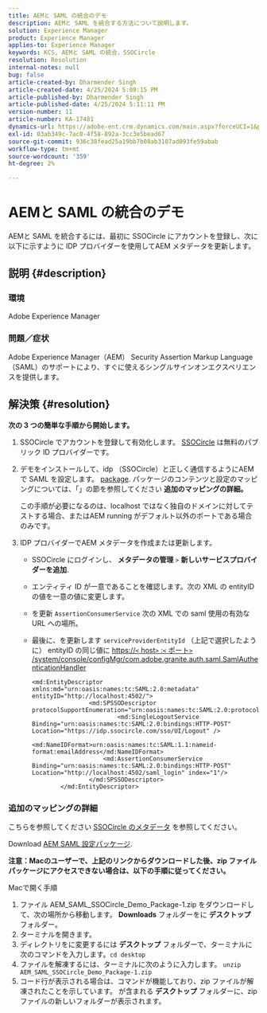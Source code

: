 ```yaml
---
title: AEMと SAML の統合のデモ
description: AEMと SAML を統合する方法について説明します。
solution: Experience Manager
product: Experience Manager
applies-to: Experience Manager
keywords: KCS, AEMと SAML の統合，SSOCircle
resolution: Resolution
internal-notes: null
bug: false
article-created-by: Dharmender Singh
article-created-date: 4/25/2024 5:09:15 PM
article-published-by: Dharmender Singh
article-published-date: 4/25/2024 5:11:11 PM
version-number: 11
article-number: KA-17481
dynamics-url: https://adobe-ent.crm.dynamics.com/main.aspx?forceUCI=1&pagetype=entityrecord&etn=knowledgearticle&id=63883085-2603-ef11-a1fe-6045bd03c412
exl-id: 03ab349c-7ac0-4f58-892a-3cc3e5bead67
source-git-commit: 936c38fead25a19bb7b08ab3107ad093fe59abab
workflow-type: tm+mt
source-wordcount: '359'
ht-degree: 2%

---
```


# AEMと SAML の統合のデモ


AEMと SAML を統合するには、最初に SSOCircle にアカウントを登録し、次に以下に示すように IDP プロバイダーを使用してAEM メタデータを更新します。

## 説明 {#description}


### <b>環境</b>

Adobe Experience Manager

### <b>問題／症状</b>

Adobe Experience Manager（AEM） Security Assertion Markup Language （SAML）のサポートにより、すぐに使えるシングルサインオンエクスペリエンスを提供します。


## 解決策 {#resolution}


<b>次の 3 つの簡単な手順から開始します。</b>

1. SSOCircle でアカウントを登録して有効化します。 [SSOCircle](https://www.ssocircle.com/en/) は無料のパブリック ID プロバイダーです。
2. デモをインストールして、idp （SSOCircle）と正しく通信するようにAEMで SAML を設定します。 [package](https://files.acrobat.com/a/preview/d0017bf5-c35a-483e-80a0-d6bfb0526299). パッケージのコンテンツと設定のマッピングについては、「」の節を参照してください <b>追加のマッピングの詳細。</b>



   この手順が必要になるのは、localhost ではなく独自のドメインに対してテストする場合、またはAEM running がデフォルト以外のポートである場合のみです。


3. IDP プロバイダーでAEM メタデータを作成または更新します。
   - SSOCircle にログインし、 <b>メタデータの管理</b> `>`  <b>新しいサービスプロバイダーを追加</b>.
   - エンティティ ID が一意であることを確認します。次の XML の entityID の値を一意の値に変更します。
   - を更新 `AssertionConsumerService` 次の XML での saml 使用の有効な URL への場所。
   - 最後に、を更新します `serviceProviderEntityId` （上記で選択したように） entityID の同じ値に [https://`<` host`>` :`<` ポート`>` /system/console/configMgr/com.adobe.granite.auth.saml.SamlAuthenticationHandler](https://&lt;host>:&lt;port>/system/console/configMgr/com.adobe.granite.auth.saml.SamlAuthenticationHandler)



     ```
     <md:EntityDescriptor xmlns:md="urn:oasis:names:tc:SAML:2.0:metadata" entityID="http://localhost:4502/">
                     <md:SPSSODescriptor protocolSupportEnumeration="urn:oasis:names:tc:SAML:2.0:protocol">
                             <md:SingleLogoutService Binding="urn:oasis:names:tc:SAML:2.0:bindings:HTTP-POST" Location="https://idp.ssocircle.com/sso/UI/Logout" />
                             <md:NameIDFormat>urn:oasis:names:tc:SAML:1.1:nameid-format:emailAddress</md:NameIDFormat>        
                         <md:AssertionConsumerService Binding="urn:oasis:names:tc:SAML:2.0:bindings:HTTP-POST" Location="http://localhost:4502/saml_login" index="1"/>    
                     </md:SPSSODescriptor>
             </md:EntityDescriptor>
     ```








### 追加のマッピングの詳細

こちらを参照してください [SSOCircle のメタデータ](https://idp.ssocircle.com/) を参照してください。

Download [AEM SAML 設定パッケージ](https://acrobat.adobe.com/link/track?uri=urn%3Aaaid%3Ascds%3AUS%3Ad0017bf5-c35a-483e-80a0-d6bfb0526299).

<b>注意：Macのユーザーで、上記のリンクからダウンロードした後、zip ファイルパッケージにアクセスできない場合は、以下の手順に従ってください。 </b>

Macで開く手順

1. ファイル AEM_SAML_SSOCircle_Demo_Package-1.zip をダウンロードして、次の場所から移動します。 <b>Downloads</b> フォルダーをに <b>デスクトップ</b> フォルダー。
2. ターミナルを開きます。
3. ディレクトリをに変更するには <b>デスクトップ</b> フォルダーで、ターミナルに次のコマンドを入力します。`cd desktop`
4. ファイルを解凍するには、ターミナルに次のように入力します。 `unzip AEM_SAML_SSOCircle_Demo_Package-1.zip `
5. コード行が表示される場合は、コマンドが機能しており、zip ファイルが解凍されたことを示しています。 が含まれる <b>デスクトップ</b> フォルダーに、zip ファイルの新しいフォルダーが表示されます。
